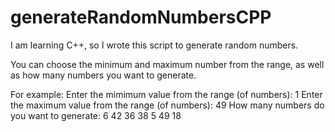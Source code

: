 # generateRandomNumbersCPP
I am learning C++, so I wrote this script to generate random numbers.

You can choose the minimum and maximum number from the range, as well as how many numbers you want to generate.

For example:
Enter the mimimum value from the range (of numbers): 1
Enter the maximum value from the range (of numbers): 49
How many numbers do you want to generate: 6
42 36 38 5 49 18
